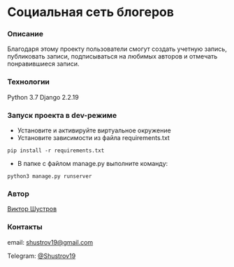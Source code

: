 # Социальная сеть блогеров
### Описание 
Благодаря этому проекту пользователи смогут создать учетную запись, публиковать записи, подписываться на любимых авторов и отмечать понравившиеся записи.
### Технологии 

Python 3.7 
Django 2.2.19 

### Запуск проекта в dev-режиме 
- Установите и активируйте виртуальное окружение 
- Установите зависимости из файла requirements.txt

``` pip install -r requirements.txt ``` 

- В папке с файлом manage.py выполните команду: 

``` python3 manage.py runserver ```

### Автор 
[Виктор Шустров](https://github.com/shustrov19)

### Контакты
email: shustrov19@gmail.com

Telegram: [@Shustrov19](https://t.me/Shustrov19)